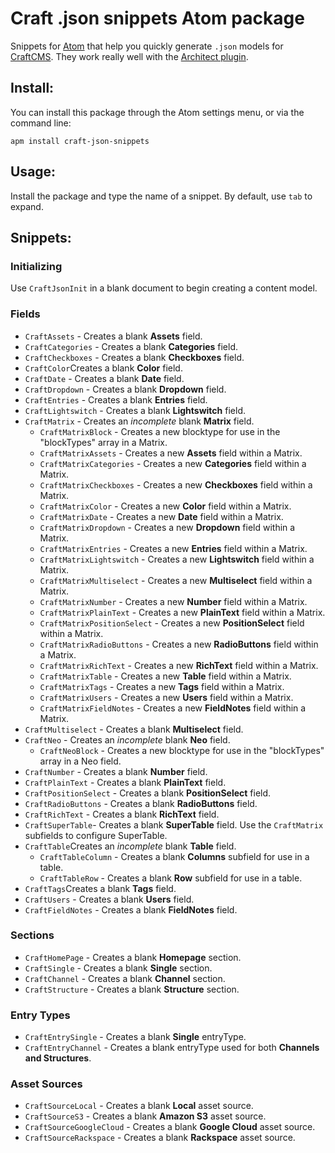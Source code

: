 # Craft .json snippets Atom package

Snippets for [Atom](https://atom.io/) that help you quickly generate `.json` models for [CraftCMS](http://craftcms.com). They work really well with the [Architect plugin](http://github.com/Pennebaker/craftcms-thearchitect).

## Install:
You can install this package through the Atom settings menu, or via the command line:

    apm install craft-json-snippets

## Usage:
Install the package and type the name of a snippet. By default, use `tab` to expand.

## Snippets:

### Initializing
Use `CraftJsonInit` in a blank document to begin creating a content model.

### Fields

* `CraftAssets` - Creates a blank **Assets** field.  
* `CraftCategories` - Creates a blank **Categories** field.  
* `CraftCheckboxes` - Creates a blank **Checkboxes** field.  
* `CraftColor`Creates a blank **Color** field.  
* `CraftDate` - Creates a blank **Date** field.  
* `CraftDropdown` - Creates a blank **Dropdown** field.  
* `CraftEntries` - Creates a blank **Entries** field.  
* `CraftLightswitch` - Creates a blank **Lightswitch** field.  
* `CraftMatrix` - Creates an *incomplete* blank **Matrix** field.  
  * `CraftMatrixBlock` - Creates a new blocktype for use in the "blockTypes" array in a Matrix.  
  * `CraftMatrixAssets` - Creates a new **Assets** field within a Matrix.  
  * `CraftMatrixCategories` - Creates a new **Categories** field within a Matrix.  
  * `CraftMatrixCheckboxes` - Creates a new **Checkboxes** field within a Matrix.  
  * `CraftMatrixColor` - Creates a new **Color** field within a Matrix.  
  * `CraftMatrixDate` - Creates a new **Date** field within a Matrix.  
  * `CraftMatrixDropdown` - Creates a new **Dropdown** field within a Matrix.  
  * `CraftMatrixEntries` - Creates a new **Entries** field within a Matrix.  
  * `CraftMatrixLightswitch` - Creates a new **Lightswitch** field within a Matrix.  
  * `CraftMatrixMultiselect` - Creates a new **Multiselect** field within a Matrix.  
  * `CraftMatrixNumber` - Creates a new **Number** field within a Matrix.  
  * `CraftMatrixPlainText` - Creates a new **PlainText** field within a Matrix.  
  * `CraftMatrixPositionSelect` - Creates a new **PositionSelect** field within a Matrix.  
  * `CraftMatrixRadioButtons` - Creates a new **RadioButtons** field within a Matrix.  
  * `CraftMatrixRichText` - Creates a new **RichText** field within a Matrix.  
  * `CraftMatrixTable` - Creates a new **Table** field within a Matrix.  
  * `CraftMatrixTags` - Creates a new **Tags** field within a Matrix.  
  * `CraftMatrixUsers` - Creates a new **Users** field within a Matrix.  
  * `CraftMatrixFieldNotes` - Creates a new **FieldNotes** field within a Matrix.  
* `CraftMultiselect` - Creates a blank **Multiselect** field.  
* `CraftNeo` - Creates an *incomplete* blank **Neo** field.  
  * `CraftNeoBlock` - Creates a new blocktype for use in the "blockTypes" array in a Neo field.  
* `CraftNumber` - Creates a blank **Number** field.  
* `CraftPlainText` - Creates a blank **PlainText** field.  
* `CraftPositionSelect` - Creates a blank **PositionSelect** field.  
* `CraftRadioButtons` - Creates a blank **RadioButtons** field.  
* `CraftRichText` - Creates a blank **RichText** field.  
* `CraftSuperTable`- Creates a blank **SuperTable** field.  Use the `CraftMatrix` subfields to configure SuperTable.
* `CraftTable`Creates an *incomplete* blank **Table** field.  
  * `CraftTableColumn` - Creates a blank **Columns** subfield for use in a table.  
  * `CraftTableRow` - Creates a blank **Row** subfield for use in a table.  
* `CraftTags`Creates a blank **Tags** field.  
* `CraftUsers` - Creates a blank **Users** field.  
* `CraftFieldNotes` - Creates a blank **FieldNotes** field.  

### Sections
* `CraftHomePage` - Creates a blank **Homepage** section.  
* `CraftSingle` - Creates a blank **Single** section.  
* `CraftChannel` - Creates a blank **Channel** section.  
* `CraftStructure` - Creates a blank **Structure** section.  

### Entry Types
* `CraftEntrySingle` - Creates a blank **Single** entryType.  
* `CraftEntryChannel` - Creates a blank entryType used for both **Channels and Structures**.  

### Asset Sources
* `CraftSourceLocal` - Creates a blank **Local** asset source.  
* `CraftSourceS3` - Creates a blank **Amazon S3** asset source.  
* `CraftSourceGoogleCloud` - Creates a blank **Google Cloud** asset source.  
* `CraftSourceRackspace` - Creates a blank **Rackspace** asset source.  
